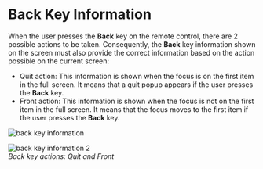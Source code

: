 # Back Key Information

When the user presses the **Back** key on the remote control, there are 2 possible actions to be taken. Consequently, the **Back** key information shown on the screen must also provide the correct information based on the action possible on the current screen:

- Quit action: This information is shown when the focus is on the first item in the full screen. It means that a quit popup appears if the user presses the **Back** key.
- Front action: This information is shown when the focus is not on the first item in the full screen. It means that the focus moves to the first item if the user presses the **Back** key.


![back key information](media/pt_13_back_key_information_1_re-850x478.png)

![back key information 2](media/pt_13_back_key_information_2_re-850x478.png)  
*Back key actions: Quit and Front*
